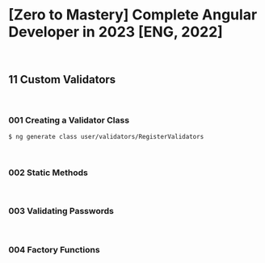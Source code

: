 # [Zero to Mastery] Complete Angular Developer in 2023 [ENG, 2022]

<br/>

## 11 Custom Validators

<br/>

### 001 Creating a Validator Class

```
$ ng generate class user/validators/RegisterValidators
```

<br/>

### 002 Static Methods

<br/>

### 003 Validating Passwords

<br/>

### 004 Factory Functions

